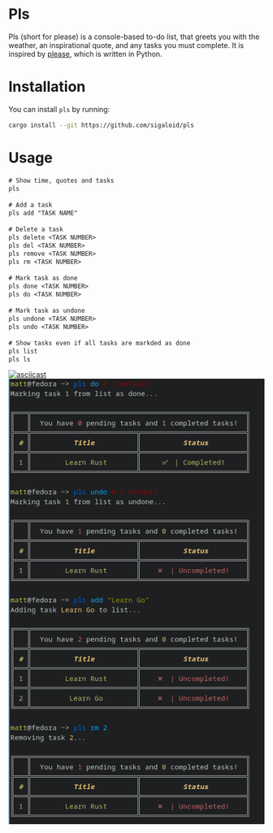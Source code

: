 # Pls

Pls (short for please) is a console-based to-do list, that greets you with the weather, an inspirational quote, and any tasks you must complete. It is inspired by [please](https://github.com/NayamAmarshe/please), which is written in Python.

# Installation 

You can install `pls` by running: 
```bash
cargo install --git https://github.com/sigaloid/pls
```

# Usage 

```
# Show time, quotes and tasks
pls

# Add a task
pls add "TASK NAME"

# Delete a task
pls delete <TASK NUMBER>
pls del <TASK NUMBER>
pls remove <TASK NUMBER>
pls rm <TASK NUMBER>

# Mark task as done
pls done <TASK NUMBER>
pls do <TASK NUMBER>

# Mark task as undone
pls undone <TASK NUMBER>
pls undo <TASK NUMBER>

# Show tasks even if all tasks are markded as done
pls list
pls ls
```
[![asciicast](https://asciinema.org/a/tq38FG5yP6AIZGymjc4LCe2jF.svg)](https://asciinema.org/a/tq38FG5yP6AIZGymjc4LCe2jF)
![](images/2022-07-04_14-32.png)